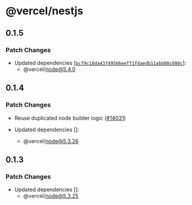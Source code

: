 # @vercel/nestjs

## 0.1.5

### Patch Changes

- Updated dependencies [[`bcf9c18da437d9566eeff1fdaedb11abb00c080c`](https://github.com/vercel/vercel/commit/bcf9c18da437d9566eeff1fdaedb11abb00c080c)]:
  - @vercel/node@5.4.0

## 0.1.4

### Patch Changes

- Reuse duplicated node builder logic ([#14031](https://github.com/vercel/vercel/pull/14031))

- Updated dependencies []:
  - @vercel/node@5.3.26

## 0.1.3

### Patch Changes

- Updated dependencies []:
  - @vercel/node@5.3.25
